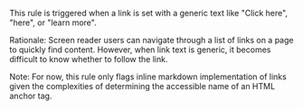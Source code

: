 This rule is triggered when a link is set with a generic text like "Click here", "here", or "learn more".

Rationale: Screen reader users can navigate through a list of links on a page to quickly find content. However, when link text is generic, it becomes difficult to know whether to follow the link.

Note: For now, this rule only flags inline markdown implementation of links given the complexities of determining the accessible name of an HTML anchor tag.